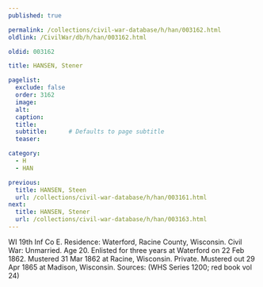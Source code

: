 ```yaml
---
published: true

permalink: /collections/civil-war-database/h/han/003162.html
oldlink: /CivilWar/db/h/han/003162.html

oldid: 003162

title: HANSEN, Stener

pagelist:
  exclude: false
  order: 3162
  image: 
  alt:
  caption:
  title:
  subtitle:      # Defaults to page subtitle
  teaser:

category: 
  - H 
  - HAN

previous:
  title: HANSEN, Steen
  url: /collections/civil-war-database/h/han/003161.html  
next:
  title: HANSEN, Stener
  url: /collections/civil-war-database/h/han/003163.html   
---
```

WI 19th Inf Co E. Residence: Waterford, Racine County, Wisconsin. Civil War: Unmarried. Age 20. Enlisted for three years at Waterford on 22 Feb 1862. Mustered 31 Mar 1862 at Racine, Wisconsin. Private. Mustered out 29 Apr 1865 at Madison, Wisconsin. Sources: (WHS Series 1200; red book vol 24)